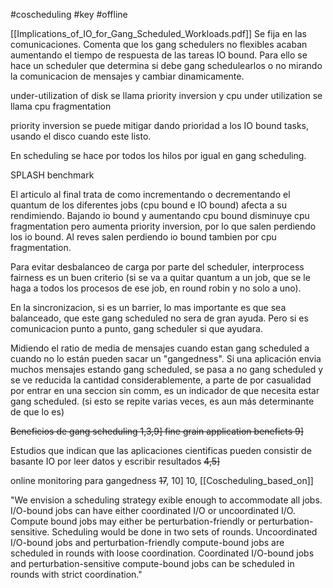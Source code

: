 #coscheduling 
#key 
#offline 

[[Implications_of_IO_for_Gang_Scheduled_Workloads.pdf]]
Se fija en las comunicaciones.
Comenta que los gang schedulers no flexibles acaban aumentando el tiempo de respuesta de las tareas IO bound. Para ello se hace un scheduler que determina si debe gang schedulearlos o no mirando la comunicacion de mensajes y cambiar dinamicamente.

under-utilization of disk se llama priority inversion y cpu under utilization se llama cpu fragmentation

priority inversion se puede mitigar dando prioridad a los IO bound tasks, usando el disco cuando este listo.

En scheduling se hace por todos los hilos por igual en gang scheduling.

SPLASH benchmark

El articulo al final trata de como incrementando o decrementando el quantum de los diferentes jobs (cpu bound e IO bound) afecta a su rendimiendo. Bajando io bound y aumentando cpu bound disminuye cpu fragmentation pero aumenta priority inversion, por lo que salen perdiendo los io bound. Al reves salen perdiendo io bound tambien por cpu fragmentation.


Para evitar desbalanceo de carga por parte del scheduler, interprocess fairness es un buen criterio (si se va a quitar quantum a un job, que se le haga a todos los procesos de ese job, en round robin y no solo a uno).

En la sincronizacion, si es un barrier, lo mas importante es que sea balanceado, que este gang scheduled no sera de gran ayuda. Pero si es comunicacion punto a punto, gang scheduler si que ayudara.

Midiendo el ratio de media de mensajes cuando estan gang scheduled a cuando no lo están pueden sacar un "gangedness". Si una aplicación envia muchos mensajes estando gang scheduled, se pasa a no gang scheduled y se ve reducida la cantidad considerablemente, a parte de por casualidad por entrar en una seccion sin comm, es un indicador de que necesita estar gang scheduled. (si esto se repite varias veces, es aun más determinante de que lo es)


~~Beneficios de gang scheduling 1,3,9]
fine grain application beneficts 9]~~

Estudios que indican que las aplicaciones cientificas pueden consistir de basante IO por leer datos y escribir resultados ~~4,5]~~

online monitoring para gangedness ~~17~~, 10] 
10, [[Coscheduling_based_on]]


"We envision a scheduling strategy exible enough to accommodate all jobs. I/O-bound jobs can have either coordinated I/O or uncoordinated I/O. Compute bound jobs may either be perturbation-friendly or perturbation-sensitive. Scheduling would be done in two sets of rounds. Uncoordinated I/O-bound jobs and perturbation-friendly compute-bound jobs are scheduled in rounds with loose coordination. Coordinated I/O-bound jobs and perturbation-sensitive compute-bound jobs can be scheduled in rounds with strict coordination."